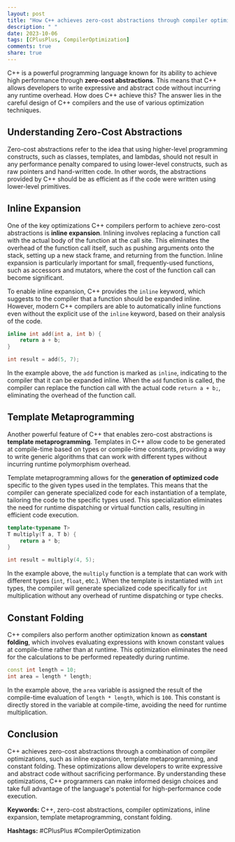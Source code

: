 ```yaml
---
layout: post
title: "How C++ achieves zero-cost abstractions through compiler optimizations"
description: " "
date: 2023-10-06
tags: [CPlusPlus, CompilerOptimization]
comments: true
share: true
---
```


C++ is a powerful programming language known for its ability to achieve high performance through **zero-cost abstractions**. This means that C++ allows developers to write expressive and abstract code without incurring any runtime overhead. How does C++ achieve this? The answer lies in the careful design of C++ compilers and the use of various optimization techniques.

## Understanding Zero-Cost Abstractions

Zero-cost abstractions refer to the idea that using higher-level programming constructs, such as classes, templates, and lambdas, should not result in any performance penalty compared to using lower-level constructs, such as raw pointers and hand-written code. In other words, the abstractions provided by C++ should be as efficient as if the code were written using lower-level primitives.

## Inline Expansion

One of the key optimizations C++ compilers perform to achieve zero-cost abstractions is **inline expansion**. Inlining involves replacing a function call with the actual body of the function at the call site. This eliminates the overhead of the function call itself, such as pushing arguments onto the stack, setting up a new stack frame, and returning from the function. Inline expansion is particularly important for small, frequently-used functions, such as accessors and mutators, where the cost of the function call can become significant.

To enable inline expansion, C++ provides the `inline` keyword, which suggests to the compiler that a function should be expanded inline. However, modern C++ compilers are able to automatically inline functions even without the explicit use of the `inline` keyword, based on their analysis of the code.

```cpp
inline int add(int a, int b) {
    return a + b;
}

int result = add(5, 7);
```

In the example above, the `add` function is marked as `inline`, indicating to the compiler that it can be expanded inline. When the `add` function is called, the compiler can replace the function call with the actual code `return a + b;`, eliminating the overhead of the function call.

## Template Metaprogramming

Another powerful feature of C++ that enables zero-cost abstractions is **template metaprogramming**. Templates in C++ allow code to be generated at compile-time based on types or compile-time constants, providing a way to write generic algorithms that can work with different types without incurring runtime polymorphism overhead.

Template metaprogramming allows for the **generation of optimized code** specific to the given types used in the templates. This means that the compiler can generate specialized code for each instantiation of a template, tailoring the code to the specific types used. This specialization eliminates the need for runtime dispatching or virtual function calls, resulting in efficient code execution.

```cpp
template<typename T>
T multiply(T a, T b) {
    return a * b;
}

int result = multiply(4, 5);
```

In the example above, the `multiply` function is a template that can work with different types (`int`, `float`, etc.). When the template is instantiated with `int` types, the compiler will generate specialized code specifically for `int` multiplication without any overhead of runtime dispatching or type checks.

## Constant Folding

C++ compilers also perform another optimization known as **constant folding**, which involves evaluating expressions with known constant values at compile-time rather than at runtime. This optimization eliminates the need for the calculations to be performed repeatedly during runtime.

```cpp
const int length = 10;
int area = length * length;
```

In the example above, the `area` variable is assigned the result of the compile-time evaluation of `length * length`, which is `100`. This constant is directly stored in the variable at compile-time, avoiding the need for runtime multiplication.

## Conclusion

C++ achieves zero-cost abstractions through a combination of compiler optimizations, such as inline expansion, template metaprogramming, and constant folding. These optimizations allow developers to write expressive and abstract code without sacrificing performance. By understanding these optimizations, C++ programmers can make informed design choices and take full advantage of the language's potential for high-performance code execution.

**Keywords:** C++, zero-cost abstractions, compiler optimizations, inline expansion, template metaprogramming, constant folding.

**Hashtags:** #CPlusPlus #CompilerOptimization